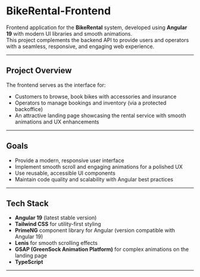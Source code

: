 #  BikeRental-Frontend

Frontend application for the **BikeRental** system, developed using **Angular 19** with modern UI libraries and smooth animations.  
This project complements the backend API to provide users and operators with a seamless, responsive, and engaging web experience.

---

## Project Overview

The frontend serves as the interface for:

- Customers to browse, book bikes with accessories and insurance  
- Operators to manage bookings and inventory (via a protected backoffice)  
- An attractive landing page showcasing the rental service with smooth animations and UX enhancements  

---

## Goals

- Provide a modern, responsive user interface  
- Implement smooth scroll and engaging animations for a polished UX  
- Use reusable, accessible UI components  
- Maintain code quality and scalability with Angular best practices  

---

## Tech Stack

- **Angular 19** (latest stable version)  
- **Tailwind CSS** for utility-first styling  
- **PrimeNG** component library for Angular (version compatible with Angular 19)  
- **Lenis** for smooth scrolling effects  
- **GSAP (GreenSock Animation Platform)** for complex animations on the landing page  
- **TypeScript**  

---
